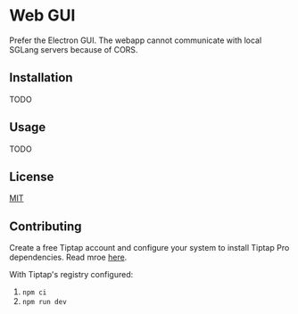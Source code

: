 # Web GUI

Prefer the Electron GUI. The webapp cannot communicate with local SGLang servers
because of CORS.

## Installation

TODO

## Usage

TODO

## License

[MIT](https://choosealicense.com/licenses/mit/)

## Contributing

Create a free Tiptap account and configure your system to install Tiptap Pro
dependencies. Read mroe [here](https://cloud.tiptap.dev/pro-extensions).

With Tiptap's registry configured:

1. `npm ci`
2. `npm run dev`
